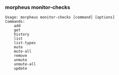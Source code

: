 ### morpheus monitor-checks

```
Usage: morpheus monitor-checks [command] [options]
Commands:
	add
	get
	history
	list
	list-types
	mute
	mute-all
	remove
	unmute
	unmute-all
	update
```
